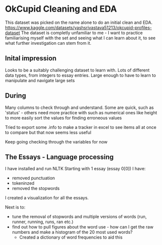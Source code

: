 # OkCupid Cleaning and EDA

This dataset was picked on the name alone to do an initial clean and EDA.
https://www.kaggle.com/datasets/yashsrivastava51213/okcupid-profiles-dataset 
The dataset is completly unfamiliar to me - I want to practice familiarising myself with the set and seeing what I can learn about it, to see what further investigation can stem from it. 

## Inital impression
Looks to be a suitably challenging dataset to learn with. Lots of different data types, from integers to essay entries. Large enough to have to learn to manipulate and navigate large sets

## During
Many columns to check through and understand. Some are quick, such as 'status' - others need more practice with such as numerical ones like height to more easily sort the values for finding erroneous values

Tried to export some .info to make a tracker in excel to see items all at once to compare but that now seems less useful

Keep going checking through the variables for now


## The Essays - Language processing
I have installed and run NLTK 
Starting with 1 essay (essay 0[0]) I have:
* removed punctuation
* tokeninzed 
* removed the stopwords

I created a visualization for all the essays.

Next is to:
* tune the removal of stopwords and multiple versions of words (run, runner, running, runs, ran etc.)
* find out how to pull figures about the word use - how can I get the raw numbers and make a histogram of the 20 most used words?
    - Created a dictionary of word frequencies to aid this

